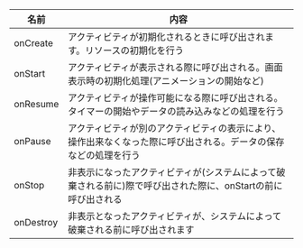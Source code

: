 |名前|内容|
|----|---|
|onCreate|アクティビティが初期化されるときに呼び出されます。リソースの初期化を行う|
|onStart|アクティビティが表示される際に呼び出される。画面表示時の初期化処理(アニメーションの開始など)|
|onResume|アクティビティが操作可能になる際に呼び出される。タイマーの開始やデータの読み込みなどの処理を行う|
|onPause|アクティビティが別のアクティビティの表示により、操作出来なくなった際に呼び出される。データの保存などの処理を行う|
|onStop|非表示になったアクティビティが(システムによって破棄される前に)際で呼び出された際に、onStartの前に呼び出される|
|onDestroy|非表示となったアクティビティが、システムによって破棄される前に呼び出されます|
